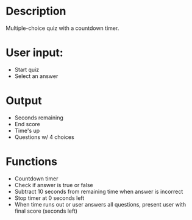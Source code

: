 # Description
Multiple-choice quiz with a countdown timer.

# User input:
- Start quiz 
- Select an answer

# Output
- Seconds remaining
- End score
- Time's up 
- Questions w/ 4 choices

# Functions
- Countdown timer
- Check if answer is true or false
- Subtract 10 seconds from remaining time when answer is incorrect
- Stop timer at 0 seconds left
- When time runs out or user answers all questions, present user with final score (seconds left)
